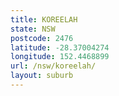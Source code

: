 ```yaml
---
title: KOREELAH
state: NSW
postcode: 2476
latitude: -28.37004274
longitude: 152.4468899
url: /nsw/koreelah/
layout: suburb
---
```

